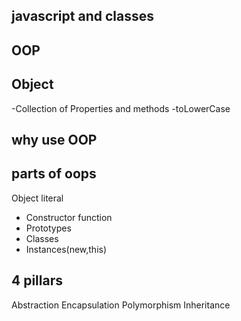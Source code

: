 ## javascript and classes


## OOP


## Object
-Collection of Properties and methods
-toLowerCase

## why use OOP

## parts of oops
Object literal
- Constructor function
- Prototypes
- Classes
- Instances(new,this)

## 4 pillars
Abstraction
Encapsulation
Polymorphism
Inheritance